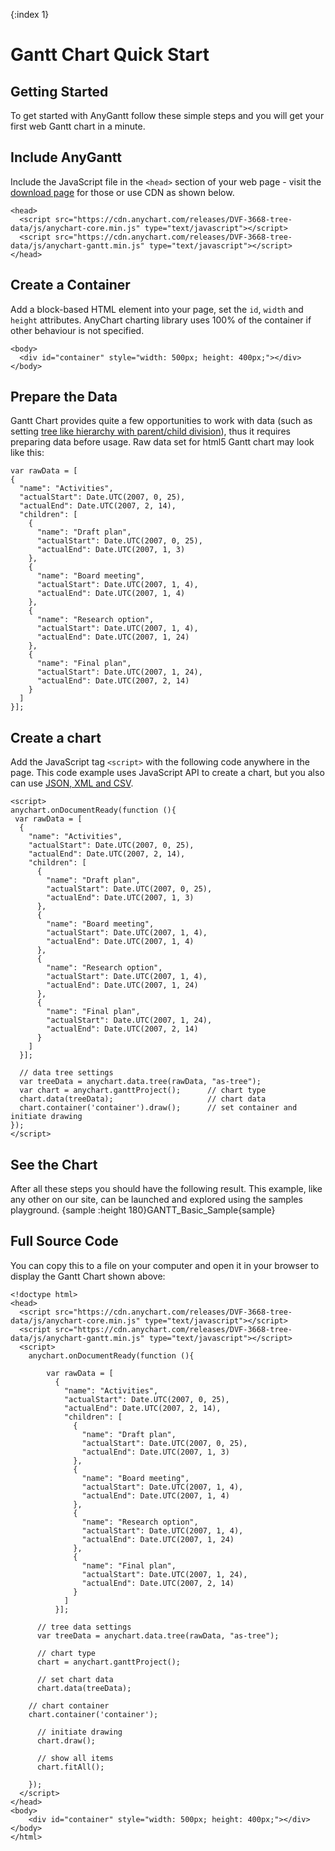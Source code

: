 {:index 1}
# Gantt Chart Quick Start

## Getting Started

To get started with AnyGantt follow these simple steps and you will get your first web Gantt chart in a minute.

## Include AnyGantt

Include the JavaScript file in the `<head>` section of your web page - visit the [download page](../Quick_Start/Downloading_AnyChart) for those or use CDN as shown below.

```
<head>
  <script src="https://cdn.anychart.com/releases/DVF-3668-tree-data/js/anychart-core.min.js" type="text/javascript"></script>
  <script src="https://cdn.anychart.com/releases/DVF-3668-tree-data/js/anychart-gantt.min.js" type="text/javascript"></script>
</head>
```

## Create a Container

Add a block-based HTML element into your page, set the `id`, `width` and `height` attributes. AnyChart charting library uses 100% of the container if other behaviour is not specified. 

```
<body>
  <div id="container" style="width: 500px; height: 400px;"></div>
</body>
```

## Prepare the Data

Gantt Chart provides quite a few opportunities to work with data (such as setting [tree like hierarchy with parent/child division](../Working_with_Data/Tree_Data_Model)), thus it requires preparing data before usage. Raw data set for html5 Gantt chart may look like this:

```
var rawData = [
{
  "name": "Activities",
  "actualStart": Date.UTC(2007, 0, 25),
  "actualEnd": Date.UTC(2007, 2, 14),
  "children": [
    {
      "name": "Draft plan",
      "actualStart": Date.UTC(2007, 0, 25),
      "actualEnd": Date.UTC(2007, 1, 3)
    },
    {
      "name": "Board meeting",
      "actualStart": Date.UTC(2007, 1, 4),
      "actualEnd": Date.UTC(2007, 1, 4)
    },
    {
      "name": "Research option",
      "actualStart": Date.UTC(2007, 1, 4),
      "actualEnd": Date.UTC(2007, 1, 24)
    },
    {
      "name": "Final plan",
      "actualStart": Date.UTC(2007, 1, 24),
      "actualEnd": Date.UTC(2007, 2, 14)
    }
  ]
}];
```

## Create a chart

Add the JavaScript tag `<script>` with the following code anywhere in the  page. 
This code example uses JavaScript API to create a chart, but you also can use [JSON, XML and CSV](Data_from_JSON,_XML,_CSV). 

```
<script>
anychart.onDocumentReady(function (){
 var rawData = [
  {
    "name": "Activities",
    "actualStart": Date.UTC(2007, 0, 25),
    "actualEnd": Date.UTC(2007, 2, 14),
    "children": [
      {
        "name": "Draft plan",
        "actualStart": Date.UTC(2007, 0, 25),
        "actualEnd": Date.UTC(2007, 1, 3)
      },
      {
        "name": "Board meeting",
        "actualStart": Date.UTC(2007, 1, 4),
        "actualEnd": Date.UTC(2007, 1, 4)
      },
      {
        "name": "Research option",
        "actualStart": Date.UTC(2007, 1, 4),
        "actualEnd": Date.UTC(2007, 1, 24)
      },
      {
        "name": "Final plan",
        "actualStart": Date.UTC(2007, 1, 24),
        "actualEnd": Date.UTC(2007, 2, 14)
      }
    ]
  }];
  
  // data tree settings
  var treeData = anychart.data.tree(rawData, "as-tree");
  var chart = anychart.ganttProject();      // chart type
  chart.data(treeData);                     // chart data
  chart.container('container').draw();      // set container and initiate drawing
});
</script>
```
  
## See the Chart

After all these steps you should have the following result. This example, like any other on our site, can be launched and explored using the samples playground.
{sample :height 180}GANTT\_Basic\_Sample{sample}

## Full Source Code

You can copy this to a file on your computer and open it in your browser to display the Gantt Chart shown above:

```
<!doctype html>
<head>
  <script src="https://cdn.anychart.com/releases/DVF-3668-tree-data/js/anychart-core.min.js" type="text/javascript"></script>
  <script src="https://cdn.anychart.com/releases/DVF-3668-tree-data/js/anychart-gantt.min.js" type="text/javascript"></script>
  <script>
	anychart.onDocumentReady(function (){
	
	    var rawData = [
	      {
	        "name": "Activities",
	        "actualStart": Date.UTC(2007, 0, 25),
	        "actualEnd": Date.UTC(2007, 2, 14),
	        "children": [
	          {
	            "name": "Draft plan",
	            "actualStart": Date.UTC(2007, 0, 25),
	            "actualEnd": Date.UTC(2007, 1, 3)
	          },
	          {
	            "name": "Board meeting",
	            "actualStart": Date.UTC(2007, 1, 4),
	            "actualEnd": Date.UTC(2007, 1, 4)
	          },
	          {
	            "name": "Research option",
	            "actualStart": Date.UTC(2007, 1, 4),
	            "actualEnd": Date.UTC(2007, 1, 24)
	          },
	          {
	            "name": "Final plan",
	            "actualStart": Date.UTC(2007, 1, 24),
	            "actualEnd": Date.UTC(2007, 2, 14)
	          }
	        ]
	      }];
	
	  // tree data settings
	  var treeData = anychart.data.tree(rawData, "as-tree");
	
	  // chart type
	  chart = anychart.ganttProject();
		
	  // set chart data
	  chart.data(treeData);

    // chart container
    chart.container('container');

	  // initiate drawing
	  chart.draw();
	  
	  // show all items 
	  chart.fitAll();
	
	});
  </script>
</head>
<body>
	<div id="container" style="width: 500px; height: 400px;"></div>
</body>
</html>
```
